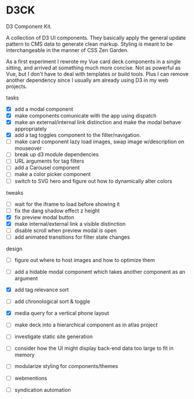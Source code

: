 # D3CK

D3 Component Kit.

A collection of D3 UI components.
They basically apply the general update pattern to CMS data to generate clean markup.
Styling is meant to be interchangeable in the manner of CSS Zen Garden.

As a first experiment I rewrote my Vue card deck components in a single sitting, and arrived at something much more concise. Not as powerful as Vue, but I don't have to deal with templates or build tools. Plus I can remove another dependency since I usually am already using D3 in my web projects.

tasks
 - [x] add a modal component
 - [x] make components comunicate with the app using dispatch
 - [x] make an external/internal link distinction and make the modal behave appropriately
 - [x] add a tag toggles component to the filter/navigation.
 - [ ] make card component lazy load images, swap image w/description on mouseover
 - [ ] break up d3 module dependencies
 - [ ] URL arguments for tag filters
 - [ ] add a Carousel component
 - [ ] make a color picker component
 - [ ] switch to SVG hero and figure out how to dynamically alter colors

 tweaks
 - [ ] wait for the iframe to load before showing it
 - [ ] fix the dang shadow effect z height
 - [x] fix preview modal button
 - [x] make internal/external link a visible distinction
 - [ ] disable scroll when preview modal is open
 - [ ] add animated transitions for filter state changes

 design
 - [ ] figure out where to host images and how to optimize them
 - [ ] add a hidable modal component which takes another component as an argument
 - [x] add tag relevance sort
 - [ ] add chronological sort & toggle
 - [x] media query for a vertical phone layout 
 - [ ] make deck into a hierarchical component as in atlas project
 - [ ] investigate static site generation
 - [ ] consider how the UI might display back-end data too large to fit in memory
 - [ ] modularize styling for components/themes
 - [ ] webmentions
 - [ ] syndication automation



 
